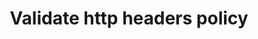 ﻿---
title: "Validate http headers policy"
toc: true
tag: developers
category: "API Management"
menus: 
    policies:
        icon: fa fa-gg
        title: "Invalidate Http Headers" 
---
